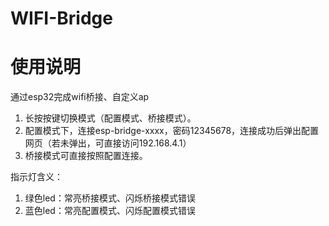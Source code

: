 # WIFI-Bridge

# 使用说明

通过esp32完成wifi桥接、自定义ap  

1. 长按按键切换模式（配置模式、桥接模式）。
2. 配置模式下，连接esp-bridge-xxxx，密码12345678，连接成功后弹出配置网页（若未弹出，可直接访问192.168.4.1）
3. 桥接模式可直接按照配置连接。

指示灯含义：
1. 绿色led：常亮桥接模式、闪烁桥接模式错误
2. 蓝色led：常亮配置模式、闪烁配置模式错误  